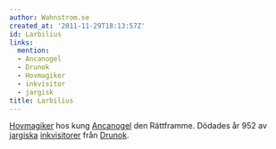 ```yaml
---
author: Wahnstrom.se
created_at: '2011-11-29T18:13:57Z'
id: Larbilius
links:
  mention:
  - Ancanogel
  - Drunok
  - Hovmagiker
  - inkvisitor
  - jargisk
title: Larbilius
---
```


[Hovmagiker] hos kung [Ancanogel] den Rättframme. Dödades år 952 av [jargiska][] [inkvisitorer] från
[Drunok].

  [Hovmagiker]: Hovmagiker
  [Ancanogel]: Ancanogel
  [jargiska]: jargisk
  [inkvisitorer]: inkvisitor
  [Drunok]: Drunok